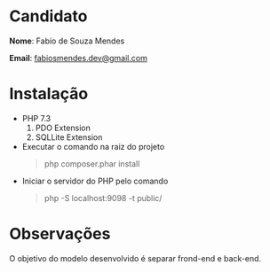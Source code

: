 # Candidato

**Nome**: Fabio de Souza Mendes

**Email**: fabiosmendes.dev@gmail.com

# Instalação

 - PHP 7.3
    1. PDO Extension
    2. SQLLite Extension
 - Executar o comando na raiz do projeto
    > php composer.phar install   
 - Iniciar o servidor do PHP pelo comando
    > php -S localhost:9098 -t public/

# Observações

O objetivo do modelo desenvolvido é separar frond-end e back-end.  